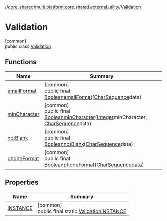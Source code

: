 //[core_shared](../../../index.md)/[multi.platform.core.shared.external.utility](../index.md)/[Validation](index.md)

# Validation

[common]\
public class [Validation](index.md)

## Functions

| Name | Summary |
|---|---|
| [emailFormat](email-format.md) | [common]<br>public final [Boolean](https://docs.oracle.com/javase/8/docs/api/java/lang/Boolean.html)[emailFormat](email-format.md)([CharSequence](https://docs.oracle.com/javase/8/docs/api/java/lang/CharSequence.html)data) |
| [minCharacter](min-character.md) | [common]<br>public final [Boolean](https://docs.oracle.com/javase/8/docs/api/java/lang/Boolean.html)[minCharacter](min-character.md)([Integer](https://docs.oracle.com/javase/8/docs/api/java/lang/Integer.html)minCharacter, [CharSequence](https://docs.oracle.com/javase/8/docs/api/java/lang/CharSequence.html)data) |
| [notBlank](not-blank.md) | [common]<br>public final [Boolean](https://docs.oracle.com/javase/8/docs/api/java/lang/Boolean.html)[notBlank](not-blank.md)([CharSequence](https://docs.oracle.com/javase/8/docs/api/java/lang/CharSequence.html)data) |
| [phoneFormat](phone-format.md) | [common]<br>public final [Boolean](https://docs.oracle.com/javase/8/docs/api/java/lang/Boolean.html)[phoneFormat](phone-format.md)([CharSequence](https://docs.oracle.com/javase/8/docs/api/java/lang/CharSequence.html)data) |

## Properties

| Name | Summary |
|---|---|
| [INSTANCE](index.md#-210959592%2FProperties%2F-1689394408) | [common]<br>public final static [Validation](index.md)[INSTANCE](index.md#-210959592%2FProperties%2F-1689394408) |
